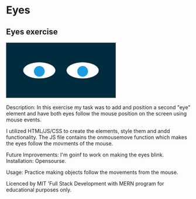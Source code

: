 # Eyes

## Eyes exercise

<img src= "eyes.png" width='300'/>

Description: In this exercise my task was to add and position a second "eye" element and have both eyes follow the mouse position on the screen using mouse events.

I utilized HTML/JS/CSS to create the elements, style them and andd functionality. The JS file contains the onmousemove function which makes the eyes follow the movments of the mouse.

Future Improvements: I'm goinf to work on making the eyes blink.
Installation: Opensourse.

Usage: Practice making objects follow the movements from the mouse. 

Licenced by MIT 'Full Stack Development with MERN program for educational purposes only.




